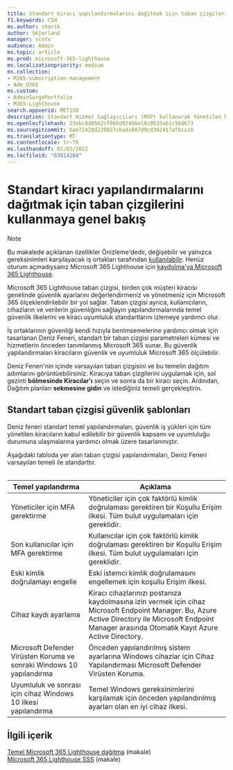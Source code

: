 ```yaml
---
title: Standart kiracı yapılandırmalarını dağıtmak için taban çizgilerini kullanmaya genel bakış
f1.keywords: CSH
ms.author: sharik
author: SKjerland
manager: scotv
audience: Admin
ms.topic: article
ms.prod: microsoft-365-lighthouse
ms.localizationpriority: medium
ms.collection:
- M365-subscription-management
- Adm_O365
ms.custom:
- AdminSurgePortfolio
- M365-Lighthouse
search.appverid: MET150
description: Standart Hizmet Sağlayıcıları (MSP) kullanarak Yönetilen Microsoft 365 Lighthouse için, standart kiracı yapılandırmalarını dağıtmak için taban çizgilerini kullanma hakkında bilgi öğrenin.
ms.openlocfilehash: 23ebc0d0562cf06bd92456e18c0833a61c564673
ms.sourcegitcommit: bae72428d229827cba4c807d9cd362417afbcccb
ms.translationtype: MT
ms.contentlocale: tr-TR
ms.lasthandoff: 02/02/2022
ms.locfileid: "63014268"
---
```

# <a name="overview-of-using-baselines-to-deploy-standard-tenant-configurations"></a>Standart kiracı yapılandırmalarını dağıtmak için taban çizgilerini kullanmaya genel bakış 

> [!NOTE]
> Bu makalede açıklanan özellikler Önizleme'dedir, değişebilir ve yalnızca gereksinimleri karşılayacak iş ortakları tarafından [kullanılabilir](m365-lighthouse-requirements.md). Henüz oturum açmadıysanız Microsoft 365 Lighthouse için [kaydolma'ya Microsoft 365 Lighthouse](m365-lighthouse-sign-up.md).

Microsoft 365 Lighthouse taban çizgisi, birden çok müşteri kiracısı genelinde güvenlik ayarlarını değerlendirmeniz ve yönetmeniz için Microsoft 365 ölçeklendirilebilir bir yol sağlar. Taban çizgisi ayrıca, kullanıcıların, cihazların ve verilerin güvenliğini sağlayın yapılandırmalarında temel güvenlik ilkelerini ve kiracı uyumluluk standartlarını izlemeye yardımcı olur.

İş ortaklarının güvenliği kendi hızıyla benimsemelerine yardımcı olmak için tasarlanan Deniz Feneri, standart bir taban çizgisi parametreleri kümesi ve hizmetlerin önceden tanımlanmış Microsoft 365 sunar. Bu güvenlik yapılandırmaları kiracıların güvenlik ve uyumluluk Microsoft 365 ölçülebilir.

Deniz Feneri'nin içinde varsayılan taban çizgisini ve bu temelin dağıtım adımlarını görüntüebilirsiniz. Kiracıya taban çizgilerini uygulamak için, sol gezinti **bölmesinde Kiracılar'ı** seçin ve sonra da bir kiracı seçin. Ardından, Dağıtım planları **sekmesine gidin** ve istediğiniz temeli gerçekleştirin.

## <a name="standard-baseline-security-templates"></a>Standart taban çizgisi güvenlik şablonları

Deniz feneri standart temel yapılandırmaları, güvenlik iş yükleri için tüm yönetilen kiracıların kabul edilebilir bir güvenlik kapsamı ve uyumluluğu durumuna ulaşmalarına yardımcı olmak üzere tasarlanmıştır.

Aşağıdaki tabloda yer alan taban çizgisi yapılandırmaları, Deniz Feneri varsayılan temeli ile standarttır.<br><br>

| Temel yapılandırma | Açıklama |
|--|--|
| Yöneticiler için MFA gerektirme | Yöneticiler için çok faktörlü kimlik doğrulaması gerektiren bir Koşullu Erişim ilkesi. Tüm bulut uygulamaları için gereklidir. |
| Son kullanıcılar için MFA gerektirme | Kullanıcılar için çok faktörlü kimlik doğrulaması gerektiren bir Koşullu Erişim ilkesi. Tüm bulut uygulamaları için gereklidir. |
| Eski kimlik doğrulamayı engelle | Eski istemci kimlik doğrulamasını engellemek için koşullu Erişim ilkesi. |
| Cihaz kaydı ayarlama | Kiracı cihazlarınızı postanıza kaydolmasına izin vermek için cihaz Microsoft Endpoint Manager. Bu, Azure Active Directory ile Microsoft Endpoint Manager arasında Otomatik Kayıt Azure Active Directory. |
| Microsoft Defender Virüsten Koruma ve sonraki Windows 10 yapılandırma | Önceden yapılandırılmış sistem ayarlarına Windows cihazlar için Cihaz Yapılandırması Microsoft Defender Virüsten Koruma. |
| Uyumluluk ve sonrası için cihaz Windows 10 ilkesi yapılandırma | Temel Windows gereksinimlerini karşılamak için önceden yapılandırılmış ayarları olan en iyi cihaz ilkesi. |

## <a name="related-content"></a>İlgili içerik

[Temel Microsoft 365 Lighthouse dağıtma](m365-lighthouse-deploy-baselines.md) (makale)\
[Microsoft 365 Lighthouse SSS](m365-lighthouse-faq.yml) (makale)
